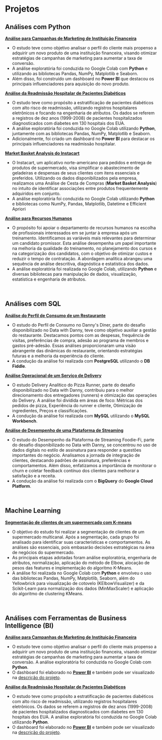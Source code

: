 # Projetos

## Análises com Python

**[Análise para Campanhas de Marketing de Instituição Financeira](https://github.com/claudiaanjos/projetos-analise-dados/tree/main/projetos/projeto01)** 

* O estudo teve como objetivo analisar o perfil do cliente mais propenso a adquirir um novo produto de uma instituição financeira, visando otimizar estratégias de campanhas de marketing para aumentar a taxa de conversão. 
* A análise exploratória foi conduzida no Google Colab com **Python** e utilizando as bibliotecas Pandas, NumPy, Matplotlib e Seaborn. 
* Além disso, foi construído um dashboard no **Power BI** que destacou os principais influenciadores para aquisição do novo produto.

**[Análise da Readmissão Hospitalar de Pacientes Diabéticos](https://github.com/claudiaanjos/projetos-analise-dados/tree/main/projetos/projeto02)** 

* O estudo teve como propósito a estratificação de pacientes diabéticos com alto risco de readmissão, utilizando registros hospitalares eletrônicos e focando na engenharia de atributos. Os dados se referem a registros de dez anos (1999-2008) de pacientes hospitalizados diagnosticados com diabetes em 130 hospitais dos EUA.
* A análise exploratória foi conduzida no Google Colab utilizando **Python**, juntamente com as bibliotecas Pandas, NumPy, Matplotlib e Seaborn. 
* Adicionalmente, foi criado um dashboard no **Power BI** para destacar os principais influenciadores na readmissão hospitalar.

**[Market Basket Analysis do Instacart](https://github.com/claudiaanjos/projetos-analise-dados/tree/main/projetos/projeto03)** 

* O Instacart, um aplicativo norte-americano para pedidos e entrega de produtos de supermercado, visa simplificar o abastecimento de geladeiras e despensas de seus clientes com itens essenciais e preferidos. Utilizando os dados disponibilizados pela empresa, realizamos uma Análise de Cesta de Compras (**Market Basket Analysis**) no intuito de identificar associações entre produtos frequentemente adquiridos em conjunto. 
* A análise exploratória foi conduzida no Google Colab utilizando **Python** e bibliotecas como NumPy, Pandas, Matplotlib, Datetime e Efficient Apriori


**[Análise para Recursos Humanos](https://github.com/claudiaanjos/projetos-analise-dados/tree/main/projetos/projeto04)** 

* O propósito foi apoiar o departamento de recursos humanos na escolha de profissionais interessados em se juntar à empresa após um treinamento. Identificamos as variáveis mais relevantes para determinar um candidato promissor. Esta análise desempenha um papel importante na melhoria da qualidade do treinamento, no planejamento dos cursos e na categorização dos candidatos, com o objetivo de otimizar custos e reduzir o tempo de contratação. A abordagem analítica abrangeu uma sequência de análise descritiva, diagnóstica e estatística dos dados. 
* A análise exploratória foi realizada no Google Colab, utilizando **Python** e diversas bibliotecas para manipulação de dados, visualização, estatística e engenharia de atributos.

&nbsp;

## Análises com SQL


**[Análise do Perfil de Consumo de um Restaurante](https://github.com/claudiaanjos/projetos-analise-dados/tree/main/projetos/projeto05)**  

* O estudo do Perfil de Consumo no Danny's Diner, parte do desafio disponibilizado no Data with Danny, teve como objetivo auxiliar a gestão do restaurante. Destacamos pontos com as despesas, frequência de visitas, preferências de compra, adesão ao programa de membros e gastos pré-adesão. Essas análises proporcionaram uma visão abrangente das dinâmicas do restaurante, orientando estratégias futuras e a melhoria da experiência do cliente.
* A condução da análise foi realizada com **PostgreSQL** utilizando o **DB Fiddle**.

**[Análise Operacional de um Serviço de Delivery](https://github.com/claudiaanjos/projetos-analise-dados/tree/main/projetos/projeto06)**  

* O estudo Delivery Analítico do Pizza Runner, parte do desafio disponibilizado no Data with Danny, contribuiu para o melhor direcionamento dos entregadores (runners) e otimização das operações do Delivery. A análise foi dividida em áreas de foco: Métricas dos pedidos de pizza, Experiência do runner e cliente, Otimização de ingredientes, Preços e classificações.
* A condução da análise foi realizada com **MySQL** utilizando o **MySQL Workbench**.

**[Análise de Desempenho de uma Plataforma de Streaming](https://github.com/claudiaanjos/projetos-analise-dados/tree/main/projetos/projeto07)** 

* O estudo do Desempenho da Plataforma de Streaming Foodie-Fi, parte do desafio disponibilizado no Data with Danny, se concentrou no uso de dados digitais no estilo de assinatura para responder a questões importantes do negócio. Analisamos a jornada de integração de clientes, destacando padrões de assinatura, preferências e comportamentos. Além disso, enfatizamos a importância de monitorar o churn e coletar feedback contínuo dos clientes para melhorar a satisfação e a receita.
* A condução da análise foi realizada com o **BigQuery** do **Google Cloud Platform**.

&nbsp;

## Machine Learning

**[Segmentação de clientes de um supermercado com K-means](https://github.com/claudiaanjos/projetos-analise-dados/tree/main/projetos/projeto08)**

* O objetivo do estudo foi realizar a segmentação de clientes de um supermercado multicanal. Após a segmentação, cada grupo foi analisado para identificar suas características e comportamentos. As análises são essenciais, pois embasarão decisões estratégicas na área de negócios do supermercado.
* As principais etapas adotadas foram análise exploratória, engenharia de atributos, normalização, aplicação do método de Elbow, alocação de pesos das features e implementação do algoritmo K-Means.
* A análise foi realizada no Google Colab com **Python** e envolveu o uso das bibliotecas Pandas, NumPy, Matplotlib, Seaborn, além do Yellowbrick para visualização de cotovelo (KElbowVisualizer) e da Scikit-Learn para normalização dos dados (MinMaxScaler) e aplicação do algoritmo de clustering KMeans.

&nbsp;

## Análises com Ferramentas de Business Intelligence (BI)

**[Análise para Campanhas de Marketing de Instituição Financeira](https://github.com/claudiaanjos/projetos-analise-dados/tree/main/projetos/projeto01)** 

* O estudo teve como objetivo analisar o perfil do cliente mais propenso a adquirir um novo produto de uma instituição financeira, visando otimizar estratégias de campanhas de marketing para aumentar a taxa de conversão. A análise exploratória foi conduzida no Google Colab com **Python**. 
* O dashboard foi elaborado no **[Power BI](https://app.powerbi.com/view?r=eyJrIjoiZDFhMDhhZTYtNzE1MC00MmFhLTlkYjgtM2ZhNzcwNzAxMDY3IiwidCI6IjEzNWZkMWI3LWE5MDUtNGRhMC1hNmQ2LTgxMGJmYTJmNTJmYyJ9)** e também pode ser visualizado na [descrição do projeto](https://github.com/claudiaanjos/projetos-analise-dados/tree/main/projetos/projeto01#dashboards-power-bi).


**[Análise da Readmissão Hospitalar de Pacientes Diabéticos](https://github.com/claudiaanjos/projetos-analise-dados/tree/main/projetos/projeto02)** 

* O estudo teve como propósito a estratificação de pacientes diabéticos com alto risco de readmissão, utilizando registros hospitalares eletrônicos. Os dados se referem a registros de dez anos (1999-2008) de pacientes hospitalizados diagnosticados com diabetes em 130 hospitais dos EUA. A análise exploratória foi conduzida no Google Colab utilizando **Python**. 
* O dashboard foi elaborado no **[Power BI](https://app.powerbi.com/view?r=eyJrIjoiODNjOTlhMTEtOGE4Ni00Yjc5LWFhNmMtMjNkMTMzNjZkODAyIiwidCI6IjEzNWZkMWI3LWE5MDUtNGRhMC1hNmQ2LTgxMGJmYTJmNTJmYyJ9)** e também pode ser visualizado na [descrição do projeto](https://github.com/claudiaanjos/projetos-analise-dados/tree/main/projetos/projeto02#dashboards-power-bi).